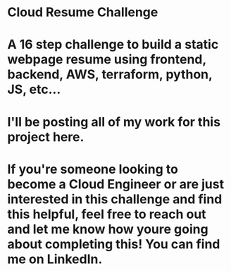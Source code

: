 # Cloud Resume Challenge
# A 16 step challenge to build a static webpage resume using frontend, backend, AWS, terraform, python, JS, etc...
# I'll be posting all of my work for this project here. 
# If you're someone looking to become a Cloud Engineer or are just interested in this challenge and find this helpful, feel free to reach out and let me know how youre going about completing this! You can find me on LinkedIn.
